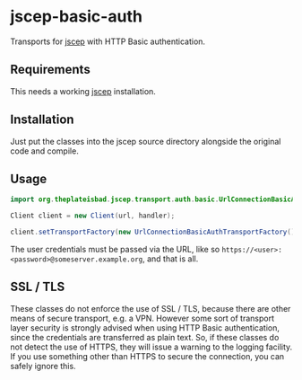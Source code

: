 # jscep-basic-auth
Transports for [jscep](https://github.com/jscep/jscep) with HTTP Basic authentication.

## Requirements

This needs a working [jscep](https://github.com/jscep/jscep) installation.

## Installation

Just put the classes into the jscep source directory alongside the original code and compile.

## Usage

```java
import org.theplateisbad.jscep.transport.auth.basic.UrlConnectionBasicAuthTransportFactory;

Client client = new Client(url, handler);

client.setTransportFactory(new UrlConnectionBasicAuthTransportFactory());
```

The user credentials must be passed via the URL, like so `https://<user>:<password>@someserver.example.org`, and that is all.

## SSL / TLS

These classes do not enforce the use of SSL / TLS, because there are other means of secure transport, e.g. a VPN. However some sort of transport layer security is strongly advised when using HTTP Basic authentication, since the credentials are transferred as plain text. So, if these classes do not detect the use of HTTPS, they will issue a warning to the logging facility. If you use something other than HTTPS to secure the connection, you can safely ignore this.
